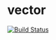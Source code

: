 # vector
[![Build Status](https://travis-ci.org/malexkiy/vector.svg?branch=master)](https://travis-ci.org/malexkiy/vector)
